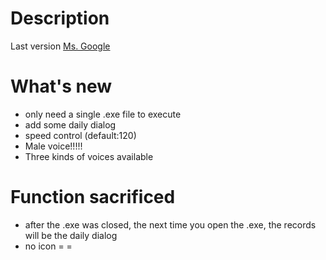 # Description
Last version [Ms. Google](https://github.com/stanleyshen2003/Ms.google)

# What's new
- only need a single .exe file to execute
- add some daily dialog
- speed control (default:120)
- Male voice!!!!!
- Three kinds of voices available

# Function sacrificed
- after the .exe was closed, the next time you open the .exe, the records will be the daily dialog
- no icon = =

